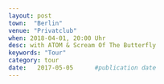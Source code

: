 ```yaml
---
layout: post
town:  "Berlin"
venue: "Privatclub"
when: 2018-04-01, 20:00 Uhr
desc: with ATOM & Scream Of The Butterfly
keywords: "Tour"
category: tour
date:   2017-05-05 		#publication date
---
```

